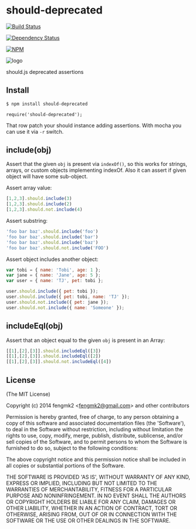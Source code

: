 should-deprecated
=======

[![Build Status](https://secure.travis-ci.org/fengmk2/should-deprecated.png)](http://travis-ci.org/fengmk2/should-deprecated)

[![Dependency Status](https://gemnasium.com/fengmk2/should-deprecated.png)](https://gemnasium.com/fengmk2/should-deprecated)

[![NPM](https://nodei.co/npm/should-deprecated.png?downloads=true&stars=true)](https://nodei.co/npm/should-deprecated/)

![logo](https://raw.github.com/fengmk2/should-deprecated/master/logo.png)

should.js deprecated assertions

## Install

```bash
$ npm install should-deprecated
```

```
require('should-deprecated');
```

That row patch your should instance adding assertions. With mocha you can use it via `-r` switch.

## include(obj)

Assert that the given `obj` is present via `indexOf()`,
so this works for strings, arrays, or custom objects implementing indexOf.
Also it can assert if given object will have some sub-object.

Assert array value:

```javascript
[1,2,3].should.include(3)
[1,2,3].should.include(2)
[1,2,3].should.not.include(4)
```
Assert substring:

```javascript
'foo bar baz'.should.include('foo')
'foo bar baz'.should.include('bar')
'foo bar baz'.should.include('baz')
'foo bar baz'.should.not.include('FOO')
```
Assert object includes another object:

```javascript
var tobi = { name: 'Tobi', age: 1 };
var jane = { name: 'Jane', age: 5 };
var user = { name: 'TJ', pet: tobi };

user.should.include({ pet: tobi });
user.should.include({ pet: tobi, name: 'TJ' });
user.should.not.include({ pet: jane });
user.should.not.include({ name: 'Someone' });
```
## includeEql(obj)

Assert that an object equal to the given `obj` is present in an Array:

```javascript
[[1],[2],[3]].should.includeEql([3])
[[1],[2],[3]].should.includeEql([2])
[[1],[2],[3]].should.not.includeEql([4])
```

## License

(The MIT License)

Copyright (c) 2014 fengmk2 &lt;fengmk2@gmail.com&gt; and other contributors

Permission is hereby granted, free of charge, to any person obtaining
a copy of this software and associated documentation files (the
'Software'), to deal in the Software without restriction, including
without limitation the rights to use, copy, modify, merge, publish,
distribute, sublicense, and/or sell copies of the Software, and to
permit persons to whom the Software is furnished to do so, subject to
the following conditions:

The above copyright notice and this permission notice shall be
included in all copies or substantial portions of the Software.

THE SOFTWARE IS PROVIDED 'AS IS', WITHOUT WARRANTY OF ANY KIND,
EXPRESS OR IMPLIED, INCLUDING BUT NOT LIMITED TO THE WARRANTIES OF
MERCHANTABILITY, FITNESS FOR A PARTICULAR PURPOSE AND NONINFRINGEMENT.
IN NO EVENT SHALL THE AUTHORS OR COPYRIGHT HOLDERS BE LIABLE FOR ANY
CLAIM, DAMAGES OR OTHER LIABILITY, WHETHER IN AN ACTION OF CONTRACT,
TORT OR OTHERWISE, ARISING FROM, OUT OF OR IN CONNECTION WITH THE
SOFTWARE OR THE USE OR OTHER DEALINGS IN THE SOFTWARE.
